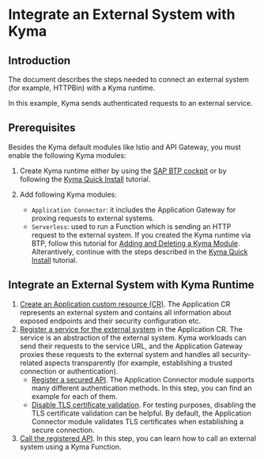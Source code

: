 # Integrate an External System with Kyma

## Introduction

The document describes the steps needed to connect an external system (for example, HTTPBin) with a Kyma runtime.

In this example, Kyma sends authenticated requests to an external service.

## Prerequisites

Besides the Kyma default modules like Istio and API Gateway, you must enable the following Kyma modules:

1. Create Kyma runtime either by using the [SAP BTP cockpit](https://help.sap.com/docs/btp/sap-business-technology-platform/create-kyma-environment-instance) or by following the [Kyma Quick Install](https://kyma-project.io/#/02-get-started/01-quick-install) tutorial.

2. Add following Kyma modules:
    * `Application Connector`: it includes the Application Gateway for proxing requests to external systems.
    * `Serverless`: used to run a Function which is sending an HTTP request to the external system.
    If you created the Kyma runtime via BTP, follow this tutorial for [Adding and Deleting a Kyma Module](https://help.sap.com/docs/btp/sap-business-technology-platform/enable-and-disable-kyma-module?#add-and-delete-a-kyma-module-using-kyma-dashboard). Alterantively, continue with the steps described in the [Kyma Quick Install](https://kyma-project.io/#/02-get-started/01-quick-install?id=steps) tutorial.

## Integrate an External System with Kyma Runtime

1. [Create an Application custom resource (CR)](./01-10-create-application.md). The Application CR represents an external system and contains all information about exposed endpoints and their security configuration etc.
2. [Register a service for the external system](./01-20-register-manage-services.md) in the Application CR. The service is an abstraction of the external system. Kyma workloads can send their requests to the service URL, and the Application Gateway proxies these requests to the external system and handles all security-related aspects transparently (for example, establishing a trusted connection or authentication).
    * [Register a secured API](./01-30-register-secured-api.md). The Application Connector module supports many different authentication methods. In this step, you can find an example for each of them.
    * [Disable TLS certificate validation](./01-50-disable-tls-certificate-verification.md). For testing purposes, disabling the TLS certificate validation can be helpful. By default, the Application Connector module validates TLS certificates when establishing a secure connection.
3. [Call the registered API](./01-40-call-registered-service-from-kyma.md). In this step, you can learn how to call an external system using a Kyma Function.
